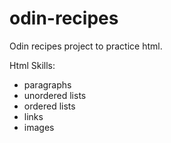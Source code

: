 # odin-recipes
Odin recipes project to practice html.

Html Skills:
- paragraphs
- unordered lists
- ordered lists
- links
- images